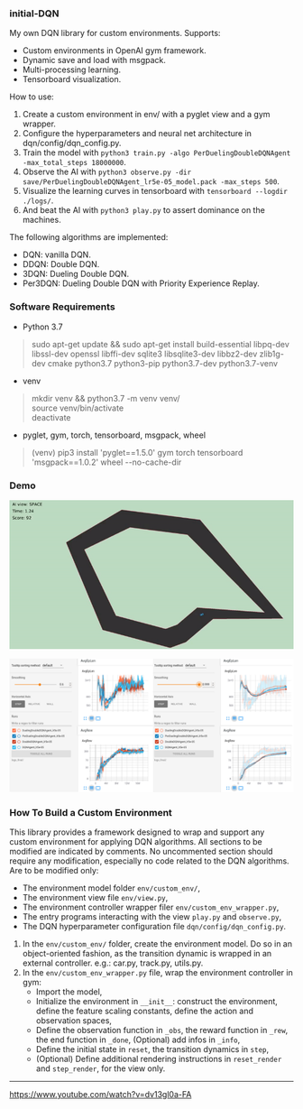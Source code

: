 ### initial-DQN

My own DQN library for custom environments. Supports:  
- Custom environments in OpenAI gym framework.  
- Dynamic save and load with msgpack.
- Multi-processing learning.  
- Tensorboard visualization.  

How to use:  
1. Create a custom environment in env/ with a pyglet view and a gym wrapper.  
2. Configure the hyperparameters and neural net architecture in dqn/config/dqn_config.py.  
3. Train the model with `python3 train.py -algo PerDuelingDoubleDQNAgent -max_total_steps 18000000`.  
4. Observe the AI with `python3 observe.py -dir save/PerDuelingDoubleDQNAgent_lr5e-05_model.pack -max_steps 500`.  
5. Visualize the learning curves in tensorboard with `tensorboard --logdir ./logs/`.  
6. And beat the AI with `python3 play.py` to assert dominance on the machines.  
 
The following algorithms are implemented:  
- DQN: vanilla DQN.  
- DDQN: Double DQN.  
- 3DQN: Dueling Double DQN.  
- Per3DQN: Dueling Double DQN with Priority Experience Replay.  

### Software Requirements

- Python 3.7  
> sudo apt-get update && sudo apt-get install build-essential libpq-dev libssl-dev openssl libffi-dev sqlite3 libsqlite3-dev libbz2-dev zlib1g-dev cmake python3.7 python3-pip python3.7-dev python3.7-venv  

- venv  
> mkdir venv && python3.7 -m venv venv/  
> source venv/bin/activate  
> deactivate  

- pyglet, gym, torch, tensorboard, msgpack, wheel  
> (venv) pip3 install 'pyglet==1.5.0' gym torch tensorboard 'msgpack==1.0.2' wheel --no-cache-dir  

### Demo

![Demo gif](demo/demo.gif)

![Demo tensorboard png](demo/demo_tensorboard.png)

### How To Build a Custom Environment

This library provides a framework designed to wrap and support any custom environment for applying DQN algorithms. All sections to be modified are indicated by comments.
No uncommented section should require any modification, especially no code related to the DQN algorithms. Are to be modified only:
- The environment model folder `env/custom_env/`,
- The environment view file `env/view.py`,
- The environment controller wrapper filer `env/custom_env_wrapper.py`,
- The entry programs interacting with the view `play.py` and `observe.py`,
- The DQN hyperparameter configuration file `dqn/config/dqn_config.py`.

1. In the `env/custom_env/` folder, create the environment model. Do so in an object-oriented fashion, as the transition dynamic is wrapped in an external controller. e.g.: car.py, track.py, utils.py.
2. In the `env/custom_env_wrapper.py` file, wrap the environment controller in gym:  
	- Import the model,  
	- Initialize the environment in `__init__`: construct the environment, define the feature scaling constants, define the action and observation spaces,  
	- Define the observation function in `_obs`, the reward function in `_rew`, the end function in `_done`, (Optional) add infos in `_info`,  
	- Define the initial state in `reset`, the transition dynamics in `step`,  
	- (Optional) Define additional rendering instructions in `reset_render` and `step_render`, for the view only.  



****

https://www.youtube.com/watch?v=dv13gl0a-FA  
